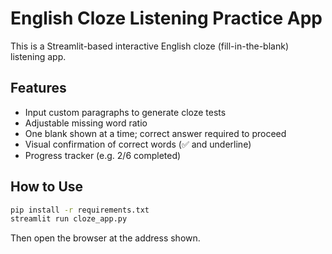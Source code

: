 # English Cloze Listening Practice App

This is a Streamlit-based interactive English cloze (fill-in-the-blank) listening app.

## Features

- Input custom paragraphs to generate cloze tests
- Adjustable missing word ratio
- One blank shown at a time; correct answer required to proceed
- Visual confirmation of correct words (✅ and underline)
- Progress tracker (e.g. 2/6 completed)

## How to Use

```bash
pip install -r requirements.txt
streamlit run cloze_app.py
```

Then open the browser at the address shown.

